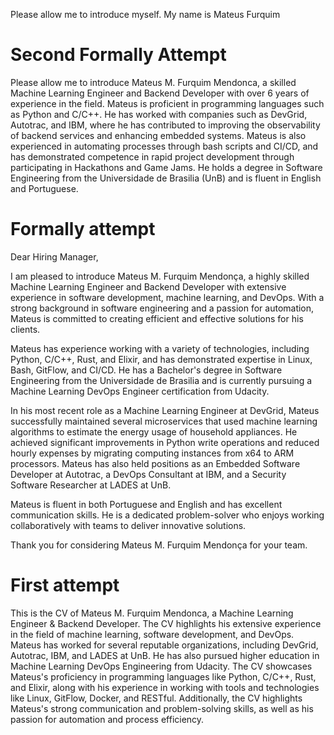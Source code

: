 Please allow me to introduce myself. My name is Mateus Furquim
# Second Formally Attempt


Please allow me to introduce Mateus M. Furquim Mendonca, a skilled Machine Learning Engineer and Backend Developer with over 6 years of experience in the field. Mateus is proficient in programming languages such as Python and C/C++. He has worked with companies such as DevGrid, Autotrac, and IBM, where he has contributed to improving the observability of backend services and enhancing embedded systems. Mateus is also experienced in automating processes through bash scripts and CI/CD, and has demonstrated competence in rapid project development through participating in Hackathons and Game Jams. He holds a degree in Software Engineering from the Universidade de Brasilia (UnB) and is fluent in English and Portuguese.


# Formally attempt

Dear Hiring Manager,

I am pleased to introduce Mateus M. Furquim Mendonça, a highly skilled Machine Learning Engineer and Backend Developer with extensive experience in software development, machine learning, and DevOps. With a strong background in software engineering and a passion for automation, Mateus is committed to creating efficient and effective solutions for his clients.

Mateus has experience working with a variety of technologies, including Python, C/C++, Rust, and Elixir, and has demonstrated expertise in Linux, Bash, GitFlow, and CI/CD. He has a Bachelor's degree in Software Engineering from the Universidade de Brasilia and is currently pursuing a Machine Learning DevOps Engineer certification from Udacity.

In his most recent role as a Machine Learning Engineer at DevGrid, Mateus successfully maintained several microservices that used machine learning algorithms to estimate the energy usage of household appliances. He achieved significant improvements in Python write operations and reduced hourly expenses by migrating computing instances from x64 to ARM processors. Mateus has also held positions as an Embedded Software Developer at Autotrac, a DevOps Consultant at IBM, and a Security Software Researcher at LADES at UnB.

Mateus is fluent in both Portuguese and English and has excellent communication skills. He is a dedicated problem-solver who enjoys working collaboratively with teams to deliver innovative solutions.

Thank you for considering Mateus M. Furquim Mendonça for your team.

# First attempt

This is the CV of Mateus M. Furquim Mendonca, a Machine Learning Engineer & Backend Developer. The CV highlights his extensive experience in the field of machine learning, software development, and DevOps. Mateus has worked for several reputable organizations, including DevGrid, Autotrac, IBM, and LADES at UnB. He has also pursued higher education in Machine Learning DevOps Engineering from Udacity. The CV showcases Mateus's proficiency in programming languages like Python, C/C++, Rust, and Elixir, along with his experience in working with tools and technologies like Linux, GitFlow, Docker, and RESTful. Additionally, the CV highlights Mateus's strong communication and problem-solving skills, as well as his passion for automation and process efficiency.



